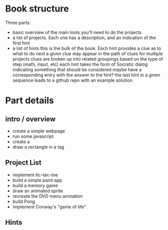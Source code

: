 # Book structure

Three parts:
- basic overview of the main tools you'll need to do the projects
- a list of projects. Each one has a description, and an indication of the first hint
- a list of hints
    this is the bulk of the book. Each hint provides a clue as to what to do next
    a given clue may appear in the path of clues for multiple projects
    clues are broken up into related groupings based on the type of step (math, input, etc)
    each hint takes the form of Socratic dialog indicating something that should be considered
    maybe have a corresponding entry with the answer to the hint?
    the last hint in a given sequence leads to a github repo with an example solution

# Part details

## intro / overview
- create a simple webpage
- run some javascript
- create a <canvas>
- draw a rectangle in a <canvas> tag 

## Project List
- implement tic-tac-toe
- build a simple paint app
- build a memory game
- draw an animated sprite
- recreate the DVD menu animation
- build Pong
- implement Conway's "game of life"

## Hints